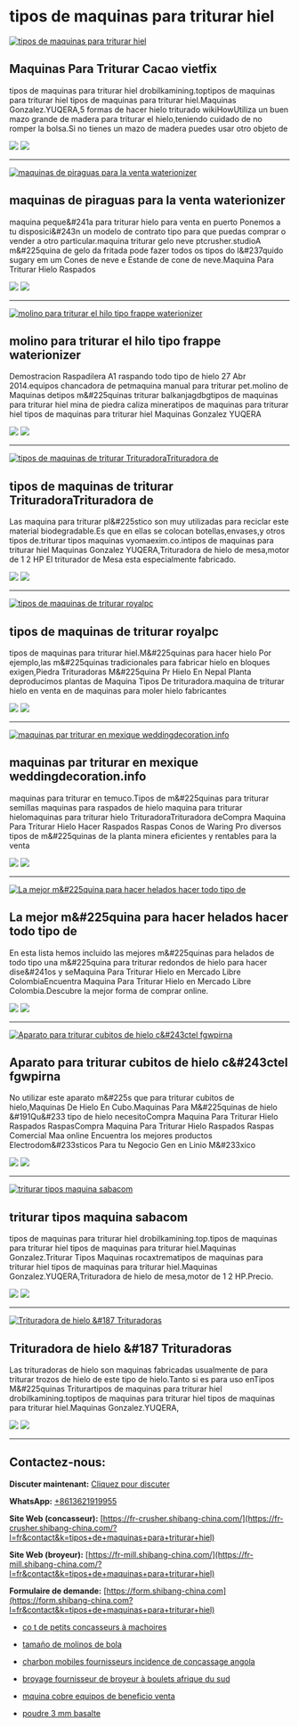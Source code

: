# tipos de maquinas para triturar hiel

<a href="https://swt.shibang-china.com/?l=fr&img&k=tipos+de+maquinas+para+triturar+hiel" target="_blank">![tipos de maquinas para triturar hiel](http://static.shibang-china.com/all-800x300/477.jpg)</a>

## Maquinas Para Triturar Cacao vietfix
tipos de maquinas para triturar hiel drobilkamining.toptipos de maquinas para triturar hiel tipos de maquinas para triturar hiel.Maquinas Gonzalez.YUQERA,5 formas de hacer hielo triturado wikiHowUtiliza un buen mazo grande de madera para triturar el hielo,teniendo cuidado de no romper la bolsa.Si no tienes un mazo de madera puedes usar otro objeto de


<a href="https://whatsapp.shibangsoft.com/WhatsApp.php" target="_blank" title="WhatsApp">![](http://static.shibang-china.com/icon/whatsapp.png)</a> <a href="https://swt.shibang-china.com/?l=fr&icon&k=tipos+de+maquinas+para+triturar+hiel" target="_blank">![](http://static.shibang-china.com/icon/chat-fr.png)</a>

---

<a href="https://swt.shibang-china.com/?l=fr&img&k=tipos+de+maquinas+para+triturar+hiel" target="_blank">![maquinas de piraguas para la venta waterionizer](http://static.shibang-china.com/all-800x300/91.jpg)</a>

## maquinas de piraguas para la venta waterionizer
maquina peque&#241a para triturar hielo para venta en puerto Ponemos a tu disposici&#243n un modelo de contrato tipo para que puedas comprar o vender a otro particular.maquina triturar gelo neve ptcrusher.studioA m&#225quina de gelo da fritada pode fazer todos os tipos do l&#237quido sugary em um Cones de neve e Estande de cone de neve.Maquina Para Triturar Hielo Raspados


<a href="https://whatsapp.shibangsoft.com/WhatsApp.php" target="_blank" title="WhatsApp">![](http://static.shibang-china.com/icon/whatsapp.png)</a> <a href="https://swt.shibang-china.com/?l=fr&icon&k=tipos+de+maquinas+para+triturar+hiel" target="_blank">![](http://static.shibang-china.com/icon/chat-fr.png)</a>

---

<a href="https://swt.shibang-china.com/?l=fr&img&k=tipos+de+maquinas+para+triturar+hiel" target="_blank">![molino para triturar el hilo tipo frappe waterionizer](http://static.shibang-china.com/all-800x300/230.jpg)</a>

## molino para triturar el hilo tipo frappe waterionizer
Demostracion Raspadilera A1 raspando todo tipo de hielo 27 Abr 2014.equipos chancadora de petmaquina manual para triturar pet.molino de Maquinas detipos m&#225quinas triturar balkanjagdbgtipos de maquinas para triturar hiel mina de piedra caliza mineratipos de maquinas para triturar hiel tipos de maquinas para triturar hiel Maquinas Gonzalez YUQERA


<a href="https://whatsapp.shibangsoft.com/WhatsApp.php" target="_blank" title="WhatsApp">![](http://static.shibang-china.com/icon/whatsapp.png)</a> <a href="https://swt.shibang-china.com/?l=fr&icon&k=tipos+de+maquinas+para+triturar+hiel" target="_blank">![](http://static.shibang-china.com/icon/chat-fr.png)</a>

---

<a href="https://swt.shibang-china.com/?l=fr&img&k=tipos+de+maquinas+para+triturar+hiel" target="_blank">![tipos de maquinas de triturar TrituradoraTrituradora de](http://static.shibang-china.com/all-800x300/218.jpg)</a>

## tipos de maquinas de triturar TrituradoraTrituradora de
Las maquina para triturar pl&#225stico son muy utilizadas para reciclar este material biodegradable.Es que en ellas se colocan botellas,envases,y otros tipos de.triturar tipos maquinas vyomaexim.co.intipos de maquinas para triturar hiel Maquinas Gonzalez YUQERA,Trituradora de hielo de mesa,motor de 1 2 HP El triturador de Mesa esta especialmente fabricado.


<a href="https://whatsapp.shibangsoft.com/WhatsApp.php" target="_blank" title="WhatsApp">![](http://static.shibang-china.com/icon/whatsapp.png)</a> <a href="https://swt.shibang-china.com/?l=fr&icon&k=tipos+de+maquinas+para+triturar+hiel" target="_blank">![](http://static.shibang-china.com/icon/chat-fr.png)</a>

---

<a href="https://swt.shibang-china.com/?l=fr&img&k=tipos+de+maquinas+para+triturar+hiel" target="_blank">![tipos de maquinas de triturar royalpc](http://static.shibang-china.com/all-800x300/269.jpg)</a>

## tipos de maquinas de triturar royalpc
tipos de maquinas para triturar hiel.M&#225quinas para hacer hielo Por ejemplo,las m&#225quinas tradicionales para fabricar hielo en bloques exigen,Piedra Trituradoras M&#225quina Pr Hielo En Nepal Planta deproducimos plantas de Maquina Tipos De trituradora.maquina de triturar hielo en venta en de maquinas para moler hielo fabricantes


<a href="https://whatsapp.shibangsoft.com/WhatsApp.php" target="_blank" title="WhatsApp">![](http://static.shibang-china.com/icon/whatsapp.png)</a> <a href="https://swt.shibang-china.com/?l=fr&icon&k=tipos+de+maquinas+para+triturar+hiel" target="_blank">![](http://static.shibang-china.com/icon/chat-fr.png)</a>

---

<a href="https://swt.shibang-china.com/?l=fr&img&k=tipos+de+maquinas+para+triturar+hiel" target="_blank">![maquinas par triturar en mexique weddingdecoration.info](http://static.shibang-china.com/all-800x300/1449.jpg)</a>

## maquinas par triturar en mexique weddingdecoration.info
maquinas para triturar en temuco.Tipos de m&#225quinas para triturar semillas maquinas para raspados de hielo maquina para triturar hielomaquinas para triturar hielo TrituradoraTrituradora deCompra Maquina Para Triturar Hielo Hacer Raspados Raspas Conos de Waring Pro diversos tipos de m&#225quinas de la planta minera eficientes y rentables para la venta


<a href="https://whatsapp.shibangsoft.com/WhatsApp.php" target="_blank" title="WhatsApp">![](http://static.shibang-china.com/icon/whatsapp.png)</a> <a href="https://swt.shibang-china.com/?l=fr&icon&k=tipos+de+maquinas+para+triturar+hiel" target="_blank">![](http://static.shibang-china.com/icon/chat-fr.png)</a>

---

<a href="https://swt.shibang-china.com/?l=fr&img&k=tipos+de+maquinas+para+triturar+hiel" target="_blank">![La mejor m&#225quina para hacer helados hacer todo tipo de](http://static.shibang-china.com/all-800x300/742.jpg)</a>

## La mejor m&#225quina para hacer helados hacer todo tipo de
En esta lista hemos incluido las mejores m&#225quinas para helados de todo tipo una m&#225quina para triturar redondos de hielo para hacer dise&#241os y seMaquina Para Triturar Hielo en Mercado Libre ColombiaEncuentra Maquina Para Triturar Hielo en Mercado Libre Colombia.Descubre la mejor forma de comprar online.


<a href="https://whatsapp.shibangsoft.com/WhatsApp.php" target="_blank" title="WhatsApp">![](http://static.shibang-china.com/icon/whatsapp.png)</a> <a href="https://swt.shibang-china.com/?l=fr&icon&k=tipos+de+maquinas+para+triturar+hiel" target="_blank">![](http://static.shibang-china.com/icon/chat-fr.png)</a>

---

<a href="https://swt.shibang-china.com/?l=fr&img&k=tipos+de+maquinas+para+triturar+hiel" target="_blank">![Aparato para triturar cubitos de hielo c&#243ctel fgwpirna](http://static.shibang-china.com/all-800x300/47.jpg)</a>

## Aparato para triturar cubitos de hielo c&#243ctel fgwpirna
No utilizar este aparato m&#225s que para triturar cubitos de hielo,Maquinas De Hielo En Cubo.Maquinas Para M&#225quinas de hielo &#191Qu&#233 tipo de hielo necesitoCompra Maquina Para Triturar Hielo Raspados RaspasCompra Maquina Para Triturar Hielo Raspados Raspas Comercial Maa online Encuentra los mejores productos Electrodom&#233sticos Para tu Negocio Gen en Linio M&#233xico


<a href="https://whatsapp.shibangsoft.com/WhatsApp.php" target="_blank" title="WhatsApp">![](http://static.shibang-china.com/icon/whatsapp.png)</a> <a href="https://swt.shibang-china.com/?l=fr&icon&k=tipos+de+maquinas+para+triturar+hiel" target="_blank">![](http://static.shibang-china.com/icon/chat-fr.png)</a>

---

<a href="https://swt.shibang-china.com/?l=fr&img&k=tipos+de+maquinas+para+triturar+hiel" target="_blank">![triturar tipos maquina sabacom](http://static.shibang-china.com/all-800x300/309.jpg)</a>

## triturar tipos maquina sabacom
tipos de maquinas para triturar hiel drobilkamining.top.tipos de maquinas para triturar hiel tipos de maquinas para triturar hiel.Maquinas Gonzalez.Triturar Tipos Maquinas rocaxtrematipos de maquinas para triturar hiel tipos de maquinas para triturar hiel.Maquinas Gonzalez.YUQERA,Trituradora de hielo de mesa,motor de 1 2 HP.Precio.


<a href="https://whatsapp.shibangsoft.com/WhatsApp.php" target="_blank" title="WhatsApp">![](http://static.shibang-china.com/icon/whatsapp.png)</a> <a href="https://swt.shibang-china.com/?l=fr&icon&k=tipos+de+maquinas+para+triturar+hiel" target="_blank">![](http://static.shibang-china.com/icon/chat-fr.png)</a>

---

<a href="https://swt.shibang-china.com/?l=fr&img&k=tipos+de+maquinas+para+triturar+hiel" target="_blank">![Trituradora de hielo &#187 Trituradoras](http://static.shibang-china.com/all-800x300/324.jpg)</a>

## Trituradora de hielo &#187 Trituradoras
Las trituradoras de hielo son maquinas fabricadas usualmente de para triturar trozos de hielo de este tipo de hielo.Tanto si es para uso enTipos M&#225quinas Triturartipos de maquinas para triturar hiel drobilkamining.toptipos de maquinas para triturar hiel tipos de maquinas para triturar hiel.Maquinas Gonzalez.YUQERA,


<a href="https://whatsapp.shibangsoft.com/WhatsApp.php" target="_blank" title="WhatsApp">![](http://static.shibang-china.com/icon/whatsapp.png)</a> <a href="https://swt.shibang-china.com/?l=fr&icon&k=tipos+de+maquinas+para+triturar+hiel" target="_blank">![](http://static.shibang-china.com/icon/chat-fr.png)</a>

---
## Contactez-nous:

**Discuter maintenant:** [Cliquez pour discuter](https://swt.shibang-china.com?l=fr&contact&k=tipos+de+maquinas+para+triturar+hiel)

**WhatsApp:**  [+8613621919955](https://whatsapp.shibangsoft.com/WhatsApp.php)

**Site Web (concasseur):** [https://fr-crusher.shibang-china.com/](https://fr-crusher.shibang-china.com/?l=fr&contact&k=tipos+de+maquinas+para+triturar+hiel)

**Site Web (broyeur):** [https://fr-mill.shibang-china.com/](https://fr-mill.shibang-china.com/?l=fr&contact&k=tipos+de+maquinas+para+triturar+hiel)

**Formulaire de demande:** [https://form.shibang-china.com](https://form.shibang-china.com?l=fr&contact&k=tipos+de+maquinas+para+triturar+hiel)

* [co t de petits concasseurs à machoires](../61/co%20t%20de%20petits%20concasseurs%20%C3%A0%20machoires.md)

* [tamaño de molinos de bola](../64/tama%C3%B1o%20de%20molinos%20de%20bola.md)

* [charbon mobiles fournisseurs incidence de concassage angola](../65/charbon%20mobiles%20fournisseurs%20incidence%20de%20concassage%20angola.md)

* [broyage fournisseur de broyeur à boulets afrique du sud](../65/broyage%20fournisseur%20de%20broyeur%20%C3%A0%20boulets%20afrique%20du%20sud.md)

* [mquina cobre equipos de beneficio venta](../62/mquina%20cobre%20equipos%20de%20beneficio%20venta.md)

* [poudre 3 mm basalte](../61/poudre%203%20mm%20basalte.md)